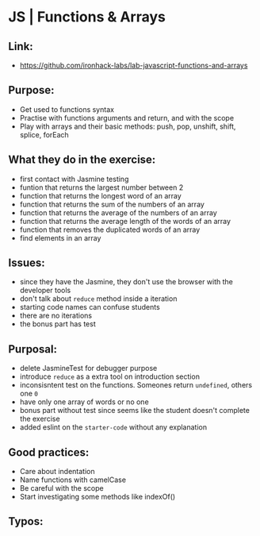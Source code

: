 # JS | Functions & Arrays

## Link:
  - https://github.com/ironhack-labs/lab-javascript-functions-and-arrays
## Purpose:
  - Get used to functions syntax
  - Practise with functions arguments and return, and with the scope
  - Play with arrays and their basic methods: push, pop, unshift, shift, splice, forEach
## What they do in the exercise:
  - first contact with Jasmine testing
  - funtion that returns the largest number between 2
  - function that returns the longest word of an array
  - function that returns the sum of the numbers of an array
  - function that returns the average of the numbers of an array
  - function that returns the average length of the words of an array
  - function that removes the duplicated words of an array
  - find elements in an array
## Issues:
  - since they have the Jasmine, they don't use the browser with the developer tools
  - don't talk about `reduce` method inside a iteration
  - starting code names can confuse students
  - there are no iterations
  - the bonus part has test
## Purposal:
  - delete JasmineTest for debugger purpose
  - introduce `reduce` as a extra tool on introduction section
  - inconsisntent test on the functions. Someones return `undefined`, others one `0`
  - have only one array of words or no one
  - bonus part without test since seems like the student doesn't complete the exercise
  - added eslint on the `starter-code` without any explanation
## Good practices:
  - Care about indentation
  - Name functions with camelCase
  - Be careful with the scope
  - Start investigating some methods like indexOf()
## Typos:
